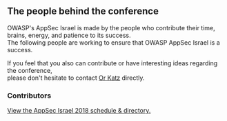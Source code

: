---
---

## The people behind the conference

OWASP's AppSec Israel is made by the people who contribute their time, brains, energy, and patience to its success.   
The following people are working to ensure that OWASP AppSec Israel is a success.    

If you feel that you also can contribute or have interesting ideas regarding the conference,   
please don't hesitate to contact [Or Katz](mailto:or.katz@owasp.org) directly.

### Contributors

<a id="sched-embed" href="https://{{ site.sched }}/directory/artists" data-sched-bg="dark" data-sched-sidebar="no">View the AppSec Israel 2018 schedule &amp; directory.</a><script type="text/javascript" src="https://{{ site.sched }}/js/embed.js"></script>
